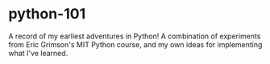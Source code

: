 # python-101
A record of my earliest adventures in Python! A combination of experiments from Eric Grimson's MIT Python course, and my own ideas for implementing what I've learned.
